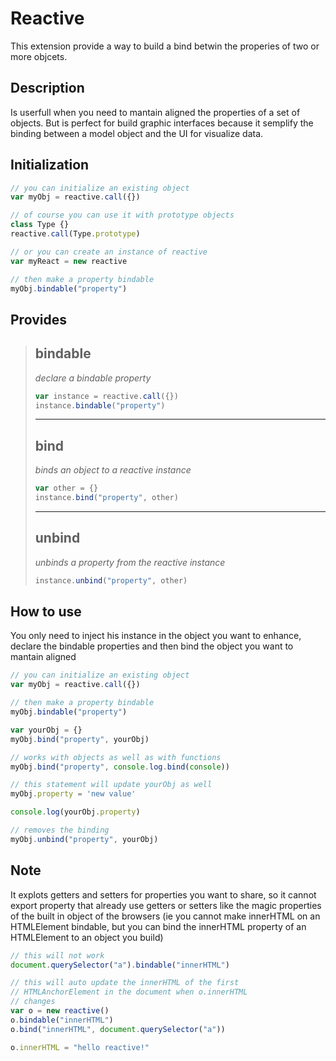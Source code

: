 Reactive
===
This extension provide a way to build a bind betwin the properies of two or more objcets.

Description
---
Is userfull when you need to mantain aligned the properties of a set of objects. But is perfect for build graphic interfaces because it semplify the binding between a model object and the UI for visualize data.

Initialization
---
```javascript
// you can initialize an existing object
var myObj = reactive.call({})

// of course you can use it with prototype objects
class Type {}
reactive.call(Type.prototype)

// or you can create an instance of reactive
var myReact = new reactive

// then make a property bindable
myObj.bindable("property")
```

Provides
---
> bindable
> ---
> *declare a bindable property*
> ```javascript
> var instance = reactive.call({})
> instance.bindable("property")
> ```
> ---
> bind
> ---
> *binds an object to a reactive instance*
> ```javascript
> var other = {}
> instance.bind("property", other)
> ```
> ---
> unbind
> ---
> *unbinds a property from the reactive instance*
>```javascript
> instance.unbind("property", other)
> ```


How to use
---
You only need to inject his instance in the object you want to enhance, declare the bindable properties and then bind the object you want to mantain aligned

```javascript
// you can initialize an existing object
var myObj = reactive.call({})

// then make a property bindable
myObj.bindable("property")

var yourObj = {}
myObj.bind("property", yourObj)

// works with objects as well as with functions
myObj.bind("property", console.log.bind(console))

// this statement will update yourObj as well
myObj.property = 'new value'

console.log(yourObj.property)

// removes the binding
myObj.unbind("property", yourObj)
```

Note
---
It explots getters and setters for properties you want to share, so it cannot export property that already use getters or setters like the magic properties of the built in object of the browsers (ie you cannot make innerHTML on an HTMLElement bindable, but you can bind the innerHTML property of an HTMLElement to an object you build)

```javascript
// this will not work
document.querySelector("a").bindable("innerHTML")

// this will auto update the innerHTML of the first
// HTMLAnchorElement in the document when o.innerHTML
// changes
var o = new reactive()
o.bindable("innerHTML")
o.bind("innerHTML", document.querySelector("a"))

o.innerHTML = "hello reactive!"
```
